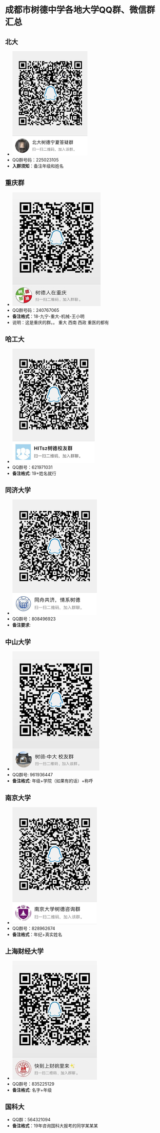 # 成都市树德中学各地大学QQ群、微信群汇总

## 北大

- ![北大](./img/beida.png)
- QQ群号码：225023105
- **入群须知**：备注年级和姓名

## 重庆群

- ![重庆](./img/chongqing.jpg)
- QQ群号码：240767065
- **备注格式**：18-九宁-重大-机械-王小明
- 说明：这是重庆的群。。 重大 西南 西政 重医的都有

## 哈工大

- ![哈工大](./img/hagongda.png)
- QQ群号：621971031
- **备注格式**: 19+姓名就行

## 同济大学

- ![同济大学](./img/tongji.png)
- QQ群号：808496923
- **备注要求**:

## 中山大学

- ![中山大学](./img/zhongshan.png)
- QQ群号: 961936447
- **备注格式**: 年级+学院（如果有的话）+称呼

## 南京大学

- ![南京大学](./img/nanjingdaxue.png)
- QQ群号：828962674
- **备注格式**：年纪+真实姓名

## 上海财经大学

- ![上海财经大学](./img/shanghaicaijing.jpg)
- QQ群号：835225129
- **备注格式**: 名字+年级

## 国科大

- QQ群：564321094
- **备注格式**：19年咨询国科大报考的同学某某某
